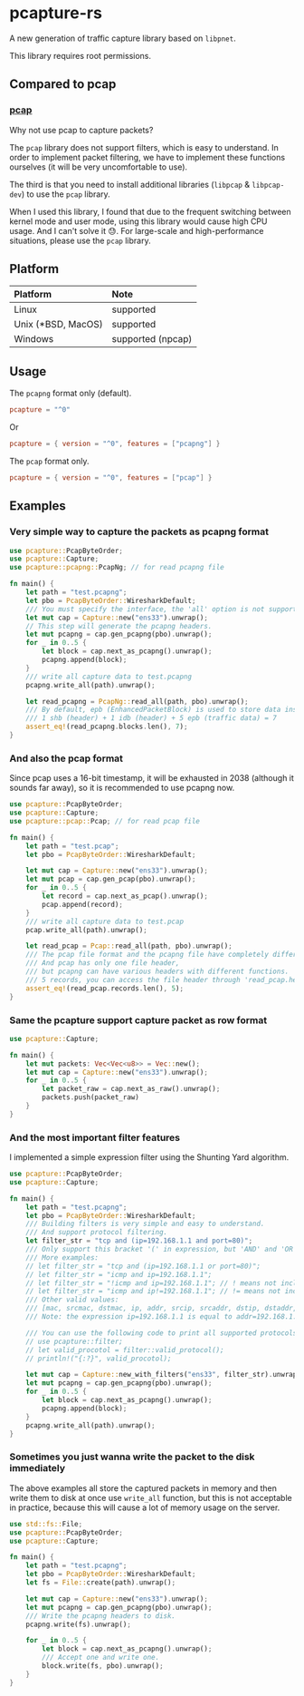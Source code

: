 # pcapture-rs

A new generation of traffic capture library based on `libpnet`.

This library requires root permissions.

## Compared to pcap

### [pcap](https://crates.io/crates/pcap)

Why not use pcap to capture packets?

The `pcap` library does not support filters, which is easy to understand. In order to implement packet filtering, we have to implement these functions ourselves (it will be very uncomfortable to use).

The third is that you need to install additional libraries (`libpcap` & `libpcap-dev`) to use the `pcap` library.

When I used this library, I found that due to the frequent switching between kernel mode and user mode, using this library would cause high CPU usage. And I can't solve it 😓. For large-scale and high-performance situations, please use the `pcap` library.

## Platform

| Platform           | Note              |
| :----------------- | :---------------- |
| Linux              | supported         |
| Unix (*BSD, MacOS) | supported         |
| Windows            | supported (npcap) |

## Usage

The `pcapng` format only (default).

```toml
pcapture = "^0"
```

Or

```toml
pcapture = { version = "^0", features = ["pcapng"] }
```

The `pcap` format only.

```toml
pcapture = { version = "^0", features = ["pcap"] }
```

## Examples

### Very simple way to capture the packets as pcapng format

```rust
use pcapture::PcapByteOrder;
use pcapture::Capture;
use pcapture::pcapng::PcapNg; // for read pcapng file

fn main() {
    let path = "test.pcapng";
    let pbo = PcapByteOrder::WiresharkDefault;
    /// You must specify the interface, the 'all' option is not supported.
    let mut cap = Capture::new("ens33").unwrap();
    // This step will generate the pcapng headers.
    let mut pcapng = cap.gen_pcapng(pbo).unwrap();
    for _ in 0..5 {
        let block = cap.next_as_pcapng().unwrap();
        pcapng.append(block);
    }
    /// write all capture data to test.pcapng
    pcapng.write_all(path).unwrap();

    let read_pcapng = PcapNg::read_all(path, pbo).unwrap();
    /// By default, epb (EnhancedPacketBlock) is used to store data instead of spb (SimplePacketBlock).
    /// 1 shb (header) + 1 idb (header) + 5 epb (traffic data) = 7
    assert_eq!(read_pcapng.blocks.len(), 7);
}
```

### And also the pcap format

Since pcap uses a 16-bit timestamp, it will be exhausted in 2038 (although it sounds far away), so it is recommended to use pcapng now.

```rust
use pcapture::PcapByteOrder;
use pcapture::Capture;
use pcapture::pcap::Pcap; // for read pcap file

fn main() {
    let path = "test.pcap";
    let pbo = PcapByteOrder::WiresharkDefault;

    let mut cap = Capture::new("ens33").unwrap();
    let mut pcap = cap.gen_pcap(pbo).unwrap();
    for _ in 0..5 {
        let record = cap.next_as_pcap().unwrap();
        pcap.append(record);
    }
    /// write all capture data to test.pcap
    pcap.write_all(path).unwrap();

    let read_pcap = Pcap::read_all(path, pbo).unwrap();
    /// The pcap file format and the pcapng file have completely different structures.
    /// And pcap has only one file header,
    /// but pcapng can have various headers with different functions.
    /// 5 records, you can access the file header through 'read_pcap.header'.
    assert_eq!(read_pcap.records.len(), 5);
}
```

### Same the pcapture support capture packet as row format

```rust
use pcapture::Capture;

fn main() {
    let mut packets: Vec<Vec<u8>> = Vec::new();
    let mut cap = Capture::new("ens33").unwrap();
    for _ in 0..5 {
        let packet_raw = cap.next_as_raw().unwrap();
        packets.push(packet_raw)
    }
}
```

### And the most important filter features

I implemented a simple expression filter using the Shunting Yard algorithm.

```rust
use pcapture::PcapByteOrder;
use pcapture::Capture;

fn main() {
    let path = "test.pcapng";
    let pbo = PcapByteOrder::WiresharkDefault;
    /// Building filters is very simple and easy to understand.
    /// And support protocol filtering.
    let filter_str = "tcp and (ip=192.168.1.1 and port=80)";
    /// Only support this bracket '(' in expression, but 'AND' and 'OR' support both uppercase and lowercase.
    /// More examples:
    // let filter_str = "tcp and (ip=192.168.1.1 or port=80)";
    // let filter_str = "icmp and ip=192.168.1.1";
    // let filter_str = "!icmp and ip=192.168.1.1"; // ! means not include any icmp packet
    // let filter_str = "icmp and ip!=192.168.1.1"; // != means not include any packet which addr is 192.168.1.1
    /// Other valid values:
    /// [mac, srcmac, dstmac, ip, addr, srcip, srcaddr, dstip, dstaddr, port, srcport, dstport]
    /// Note: the expression ip=192.168.1.1 is equal to addr=192.168.1.1

    /// You can use the following code to print all supported protocols.
    // use pcapture::filter;
    // let valid_procotol = filter::valid_protocol();
    // println!("{:?}", valid_procotol);

    let mut cap = Capture::new_with_filters("ens33", filter_str).unwrap();
    let mut pcapng = cap.gen_pcapng(pbo).unwrap();
    for _ in 0..5 {
        let block = cap.next_as_pcapng().unwrap();
        pcapng.append(block);
    }
    pcapng.write_all(path).unwrap();
}
```

### Sometimes you just wanna write the packet to the disk immediately

The above examples all store the captured packets in memory and then write them to disk at once use `write_all` function, but this is not acceptable in practice, because this will cause a lot of memory usage on the server.

```rust
use std::fs::File;
use pcapture::PcapByteOrder;
use pcapture::Capture;

fn main() {
    let path = "test.pcapng";
    let pbo = PcapByteOrder::WiresharkDefault;
    let fs = File::create(path).unwrap();

    let mut cap = Capture::new("ens33").unwrap();
    let mut pcapng = cap.gen_pcapng(pbo).unwrap();
    /// Write the pcapng headers to disk.
    pcapng.write(fs).unwrap();

    for _ in 0..5 {
        let block = cap.next_as_pcapng().unwrap();
        /// Accept one and write one.
        block.write(fs, pbo).unwrap();
    }
}
```
